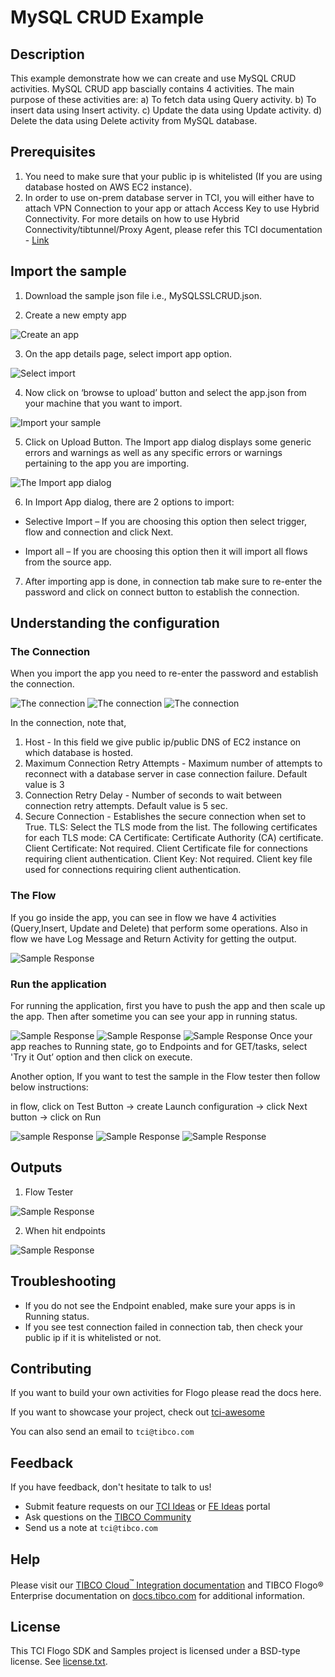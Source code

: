 # MySQL CRUD Example


## Description

This example demonstrate how we can create and use MySQL CRUD activities.
MySQL CRUD app bascially contains 4 activities. The main purpose of these activities are:
a) To fetch data using Query activity.
b) To insert data using Insert activity.
c) Update the data using Update activity.
d) Delete the data using Delete activity from MySQL database.

## Prerequisites

1. You need to make sure that your public ip is whitelisted (If you are using database hosted on AWS EC2 instance).
2. In order to use on-prem database server in TCI, you will either have to attach VPN Connection to your app or attach Access Key to use Hybrid Connectivity.
   For more details on how to use Hybrid Connectivity/tibtunnel/Proxy Agent, please refer this TCI documentation - [Link](https://integration.cloud.tibco.com/docs/#tci/using/hybrid-agent/installing-configuring-running-agent.html%3FTocPath%3DUsing%2520TIBCO%2520Cloud%25E2%2584%25A2%2520Integration%7CUsing%2520the%2520TIBCO%2520Cloud%25E2%2584%25A2%2520Integration%2520-%2520Hybrid%2520Agent%7C_____4)

## Import the sample

1. Download the sample json file i.e., MySQLSSLCRUD.json.

2. Create a new empty app

![Create an app](../../../import-screenshots/mysql_docs_screenshot/1.png)

3. On the app details page, select import app option.

![Select import](../../../import-screenshots/mysql_docs_screenshot/2.png)

4. Now click on ‘browse to upload’ button and select the app.json from your machine that you want to import.

![Import your sample](../../../import-screenshots/mysql_docs_screenshot/3.png)

5. Click on Upload Button. The Import app dialog displays some generic errors and warnings as well as any specific errors or warnings pertaining to the app you are importing.

![The Import app dialog](../../../import-screenshots/mysql_docs_screenshot/4.png)

6. In Import App dialog, there are 2 options to import:

* Selective Import – If you are choosing this option then select trigger, flow and connection and click Next.

* Import all – If you are choosing this option then it will import all flows from the source app.

7. After importing app is done, in connection tab make sure to re-enter the password and click on connect button to establish the connection.

## Understanding the configuration

### The Connection

When you import the app you need to re-enter the password and establish the connection.

![The connection](../../../import-screenshots/mysql_docs_screenshot/6.png)
![The connection](../../../import-screenshots/mysql_docs_screenshot/7.png)
![The connection](../../../import-screenshots/mysql_docs_screenshot/8.png)

In the connection, note that,
1. Host - In this field we give public ip/public DNS of EC2 instance on which database is hosted.
2. Maximum Connection Retry Attempts - Maximum number of attempts to reconnect with a database server in case connection failure. Default value is 3
3. Connection Retry Delay - Number of seconds to wait between connection retry attempts. Default value is 5 sec.
4. Secure Connection - Establishes the secure connection when set to True.
TLS: Select the TLS mode from the list.
The following certificates for each TLS mode:
CA Certificate: Certificate Authority (CA) certificate.
Client Certificate: Not required. Client Certificate file for connections requiring client authentication.
Client Key: Not required. Client key file used for connections requiring client authentication.
 

### The Flow

If you go inside the app, you can see in flow we have 4 activities (Query,Insert, Update and Delete) that perform some operations.
Also in flow we have Log Message and Return Activity for getting the output.

![Sample Response](../../../import-screenshots/mysql_docs_screenshot/9.png)

### Run the application
For running the application, first you have to push the app and then scale up the app.
Then after sometime you can see your app in running status.

![Sample Response](../../../import-screenshots/mysql_docs_screenshot/10.png)
![Sample Response](../../../import-screenshots/mysql_docs_screenshot/11.png)
![Sample Response](../../../import-screenshots/mysql_docs_screenshot/12.png)
Once your app reaches to Running state, go to Endpoints and for GET/tasks, select 'Try it Out’ option and then click on execute.

Another option, If you want to test the sample in the Flow tester then follow below instructions:
 
in flow, click on Test Button -> create Launch configuration -> click Next button -> click on Run

![sample Response](../../../import-screenshots/mysql_docs_screenshot/13.png)
![Sample Response](../../../import-screenshots/mysql_docs_screenshot/14.png)
![Sample Response](../../../import-screenshots/mysql_docs_screenshot/15.png)

## Outputs

1. Flow Tester

![Sample Response](../../../import-screenshots/mysql_docs_screenshot/16.png)

2. When hit endpoints

![Sample Response](../../../import-screenshots/mysql_docs_screenshot/17.png)


## Troubleshooting

* If you do not see the Endpoint enabled, make sure your apps is in Running status.
* If you see test connection failed in connection tab, then check your public ip if it is whitelisted or not.

## Contributing
If you want to build your own activities for Flogo please read the docs here.

If you want to showcase your project, check out [tci-awesome](https://github.com/TIBCOSoftware/tci-awesome)

You can also send an email to `tci@tibco.com`

## Feedback
If you have feedback, don't hesitate to talk to us!

* Submit feature requests on our [TCI Ideas](https://ideas.tibco.com/?project=TCI) or [FE Ideas](https://ideas.tibco.com/?project=FE) portal
* Ask questions on the [TIBCO Community](https://community.tibco.com/answers/product/344006)
* Send us a note at `tci@tibco.com`

## Help
Please visit our [TIBCO Cloud<sup>&trade;</sup> Integration documentation](https://integration.cloud.tibco.com/docs/) and TIBCO Flogo® Enterprise documentation on [docs.tibco.com](https://docs.tibco.com/) for additional information.

## License
This TCI Flogo SDK and Samples project is licensed under a BSD-type license. See [license.txt](license.txt).

